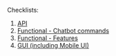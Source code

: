 Checklists:
1. <a href="https://github.com/NikUrs/Mykola_Ursalov/blob/71998369242f5fcea825323abb43d0c6162e0b63/INTERNSHIP%20-%20Prog%20Academy/Check%20lists/Functional%20-%20Chatbot%20commands.md">API</a>
2. <a href="https://github.com/NikUrs/Mykola_Ursalov/blob/2a96c1dd40cfeb1aa0610796d1a7414c442f2d7f/INTERNSHIP%20-%20Prog%20Academy/Check%20lists/Functional%20-%20Chatbot%20commands.md">Functional - Chatbot commands</a>
3. <a href="https://github.com/NikUrs/Mykola_Ursalov/blob/2a96c1dd40cfeb1aa0610796d1a7414c442f2d7f/INTERNSHIP%20-%20Prog%20Academy/Check%20lists/Functional%20-%20Features.md
">Functional - Features</a>
4. <a href="https://github.com/NikUrs/Mykola_Ursalov/blob/2a96c1dd40cfeb1aa0610796d1a7414c442f2d7f/INTERNSHIP%20-%20Prog%20Academy/Check%20lists/GUI%20(including%20Mobile%20UI).md">GUI (including Mobile UI)</a><br><br>




